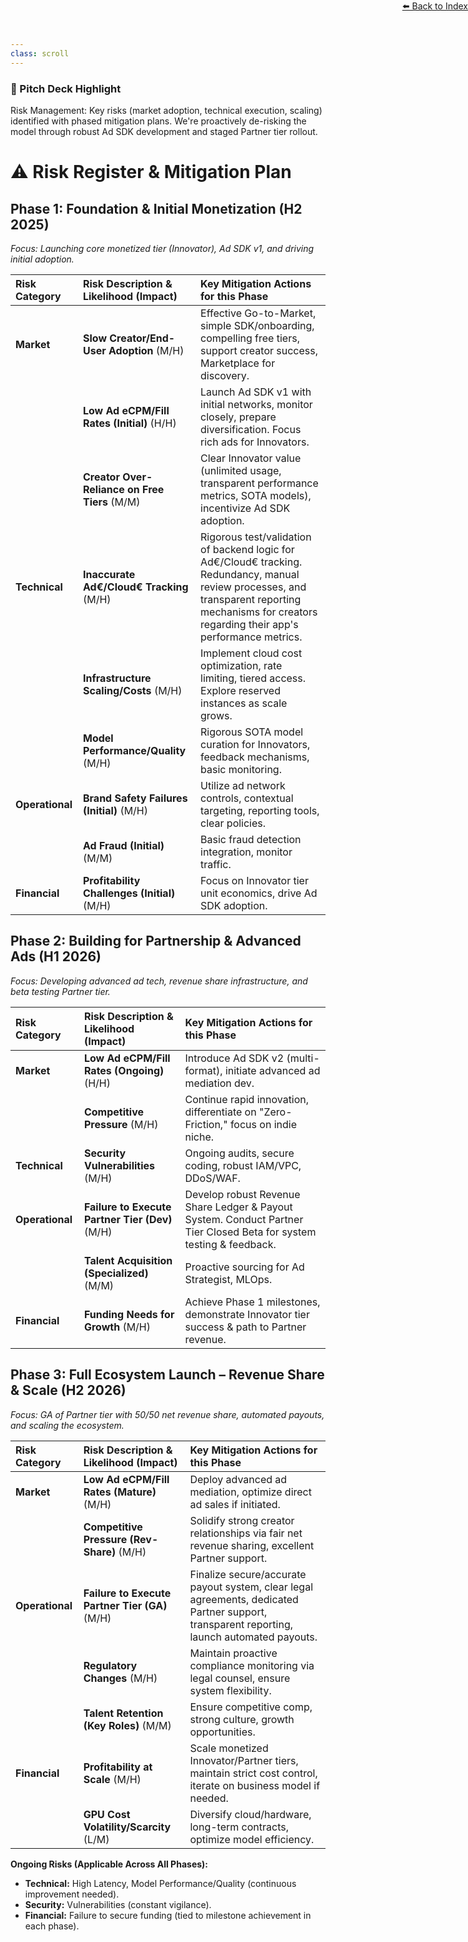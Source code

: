 ```yaml
---
class: scroll
---
```


<div style="text-align: right; position: absolute; top: 0; right: 0;">
<a href="/15">⬅️ Back to Index</a>
</div>

<div class="bg-amber-100 p-4 rounded-lg border-l-4 border-amber-500 mb-6">
  <h3 class="text-lg font-bold text-amber-800">🌟 Pitch Deck Highlight</h3>
  <p class="text-amber-800">Risk Management: Key risks (market adoption, technical execution, scaling) identified with phased mitigation plans. We're proactively de-risking the model through robust Ad SDK development and staged Partner tier rollout.</p>
</div>

# ⚠️ **Risk Register & Mitigation Plan**

## **Phase 1: Foundation & Initial Monetization (H2 2025)**
*Focus: Launching core monetized tier (Innovator), Ad SDK v1, and driving initial adoption.*

| Risk Category | Risk Description & Likelihood (Impact) | Key Mitigation Actions for this Phase                                                                                                                                                             |
| :------------ | :------------------------------------- | :------------------------------------------------------------------------------------------------------------------------------------------------------------------------------------------------ |
| **Market**    | **Slow Creator/End-User Adoption** (M/H) | Effective Go-to-Market, simple SDK/onboarding, compelling free tiers, support creator success, Marketplace for discovery.                                                                     |
|               | **Low Ad eCPM/Fill Rates (Initial)** (H/H) | Launch Ad SDK v1 with initial networks, monitor closely, prepare diversification. Focus rich ads for Innovators.                                                                                   |
|               | **Creator Over-Reliance on Free Tiers** (M/M) | Clear Innovator value (unlimited usage, transparent performance metrics, SOTA models), incentivize Ad SDK adoption.                                                                 |
| **Technical** | **Inaccurate Ad€/Cloud€ Tracking** (M/H) | Rigorous test/validation of backend logic for Ad€/Cloud€ tracking. Redundancy, manual review processes, and transparent reporting mechanisms for creators regarding their app's performance metrics. |
|               | **Infrastructure Scaling/Costs** (M/H)   | Implement cloud cost optimization, rate limiting, tiered access. Explore reserved instances as scale grows.                                                                                         |
|               | **Model Performance/Quality** (M/H)      | Rigorous SOTA model curation for Innovators, feedback mechanisms, basic monitoring.                                                                                                                 |
| **Operational**| **Brand Safety Failures (Initial)** (M/H) | Utilize ad network controls, contextual targeting, reporting tools, clear policies.                                                                                                               |
|               | **Ad Fraud (Initial)** (M/M)             | Basic fraud detection integration, monitor traffic.                                                                                                                                                 |
| **Financial** | **Profitability Challenges (Initial)** (M/H) | Focus on Innovator tier unit economics, drive Ad SDK adoption.                                                                                                                                  |

## **Phase 2: Building for Partnership & Advanced Ads (H1 2026)**
*Focus: Developing advanced ad tech, revenue share infrastructure, and beta testing Partner tier.*

| Risk Category | Risk Description & Likelihood (Impact) | Key Mitigation Actions for this Phase                                                                                                                                                             |
| :------------ | :------------------------------------- | :------------------------------------------------------------------------------------------------------------------------------------------------------------------------------------------------ |
| **Market**    | **Low Ad eCPM/Fill Rates (Ongoing)** (H/H) | Introduce Ad SDK v2 (multi-format), initiate advanced ad mediation dev.                                                                                                                           |
|               | **Competitive Pressure** (M/H)           | Continue rapid innovation, differentiate on "Zero-Friction," focus on indie niche.                                                                                                                 |
| **Technical** | **Security Vulnerabilities** (M/H)       | Ongoing audits, secure coding, robust IAM/VPC, DDoS/WAF.                                                                                                                                          |
| **Operational**| **Failure to Execute Partner Tier (Dev)** (M/H) | Develop robust Revenue Share Ledger & Payout System. Conduct Partner Tier Closed Beta for system testing & feedback.                                                                        |
|               | **Talent Acquisition (Specialized)** (M/M)| Proactive sourcing for Ad Strategist, MLOps.                                                                                                                                                      |
| **Financial** | **Funding Needs for Growth** (M/H)       | Achieve Phase 1 milestones, demonstrate Innovator tier success & path to Partner revenue.                                                                                                         |

## **Phase 3: Full Ecosystem Launch – Revenue Share & Scale (H2 2026)**
*Focus: GA of Partner tier with 50/50 net revenue share, automated payouts, and scaling the ecosystem.*

| Risk Category | Risk Description & Likelihood (Impact) | Key Mitigation Actions for this Phase                                                                                                                                                             |
| :------------ | :------------------------------------- | :------------------------------------------------------------------------------------------------------------------------------------------------------------------------------------------------ |
| **Market**    | **Low Ad eCPM/Fill Rates (Mature)** (M/H)  | Deploy advanced ad mediation, optimize direct ad sales if initiated.                                                                                                                              |
|               | **Competitive Pressure (Rev-Share)** (M/H)| Solidify strong creator relationships via fair net revenue sharing, excellent Partner support.                                                                                                    |
| **Operational**| **Failure to Execute Partner Tier (GA)** (M/H)| Finalize secure/accurate payout system, clear legal agreements, dedicated Partner support, transparent reporting, launch automated payouts.                                                       |
|               | **Regulatory Changes** (M/H)             | Maintain proactive compliance monitoring via legal counsel, ensure system flexibility.                                                                                                              |
|               | **Talent Retention (Key Roles)** (M/M)   | Ensure competitive comp, strong culture, growth opportunities.                                                                                                                                    |
| **Financial** | **Profitability at Scale** (M/H)         | Scale monetized Innovator/Partner tiers, maintain strict cost control, iterate on business model if needed.                                                                                       |
|               | **GPU Cost Volatility/Scarcity** (L/M)   | Diversify cloud/hardware, long-term contracts, optimize model efficiency.                                                                                                                         |

**Ongoing Risks (Applicable Across All Phases):**
*   **Technical:** High Latency, Model Performance/Quality (continuous improvement needed).
*   **Security:** Vulnerabilities (constant vigilance).
*   **Financial:** Failure to secure funding (tied to milestone achievement in each phase).
